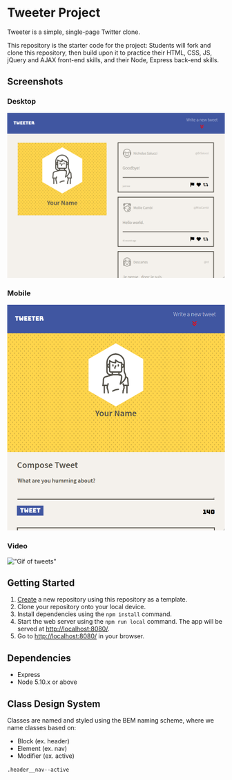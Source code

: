# Tweeter Project

Tweeter is a simple, single-page Twitter clone.

This repository is the starter code for the project: Students will fork and clone this repository, then build upon it to practice their HTML, CSS, JS, jQuery and AJAX front-end skills, and their Node, Express back-end skills.

## Screenshots 

### Desktop
!["Screenshot of desktop view"](https://github.com/takuyadev/tweeter/blob/master/docs/desktop.png)

### Mobile
!["Screenshot of mobile view"](https://github.com/takuyadev/tweeter/blob/master/docs/mobile.png)

### Video
!["Gif of tweets"](https://github.com/takuyadev/tweeter/blob/master/docs/video_example.gif)

## Getting Started

1. [Create](https://docs.github.com/en/repositories/creating-and-managing-repositories/creating-a-repository-from-a-template) a new repository using this repository as a template.
2. Clone your repository onto your local device.
3. Install dependencies using the `npm install` command.
3. Start the web server using the `npm run local` command. The app will be served at <http://localhost:8080/>.
4. Go to <http://localhost:8080/> in your browser.

## Dependencies

- Express
- Node 5.10.x or above

## Class Design System
Classes are named and styled using the BEM naming scheme, where we name classes based on:

- Block (ex. header)
- Element (ex. nav)
- Modifier (ex. active)

```.header__nav--active```
